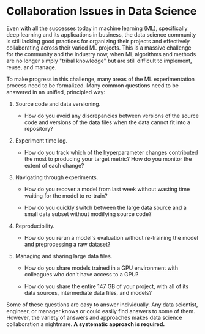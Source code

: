 # Collaboration Issues in Data Science

Even with all the successes today in machine learning (ML), specifically deep
learning and its applications in business, the data science community is still
lacking good practices for organizing their projects and effectively
collaborating across their varied ML projects. This is a massive challenge for
the community and the industry now, when ML algorithms and methods are no longer
simply "tribal knowledge" but are still difficult to implement, reuse, and
manage.

To make progress in this challenge, many areas of the ML experimentation process
need to be formalized. Many common questions need to be answered in an unified,
principled way:

1. Source code and data versioning.

   - How do you avoid any discrepancies between versions of the source code and
     versions of the data files when the data cannot fit into a repository?

2. Experiment time log.

   - How do you track which of the hyperparameter changes contributed the most
     to producing your target metric? How do you monitor the extent of each
     change?

3. Navigating through experiments.

   - How do you recover a model from last week without wasting time waiting for
     the model to re-train?

   - How do you quickly switch between the large data source and a small data
     subset without modifying source code?

4. Reproducibility.

   - How do you rerun a model's evaluation without re-training the model and
     preprocessing a raw dataset?

5. Managing and sharing large data files.

   - How do you share models trained in a GPU environment with colleagues who
     don't have access to a GPU?

   - How do you share the entire 147 GB of your project, with all of its data
     sources, intermediate data files, and models?

Some of these questions are easy to answer individually. Any data scientist,
engineer, or manager knows or could easily find answers to some of them.
However, the variety of answers and approaches makes data science collaboration
a nightmare. **A systematic approach is required.**
